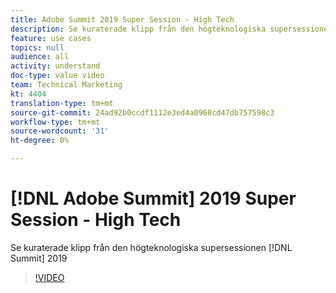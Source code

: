 ```yaml
---
title: Adobe Summit 2019 Super Session - High Tech
description: Se kuraterade klipp från den högteknologiska supersessionen på Summit 2019
feature: use cases
topics: null
audience: all
activity: understand
doc-type: value video
team: Technical Marketing
kt: 4404
translation-type: tm+mt
source-git-commit: 24ad92b0ccdf1112e3ed4a0968cd47db757598c3
workflow-type: tm+mt
source-wordcount: '31'
ht-degree: 0%

---
```



# [!DNL Adobe Summit] 2019 Super Session - High Tech

Se kuraterade klipp från den högteknologiska supersessionen [!DNL Summit] 2019

>[!VIDEO](https://video.tv.adobe.com/v/30548/?quality=12)
